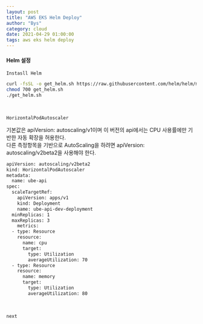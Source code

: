 ```yaml
---
layout: post
title: "AWS EKS Helm Deploy"
author: "Bys"
category: cloud
date: 2021-04-29 01:00:00
tags: aws eks helm deploy
---
```


#### Helm 설정  




`Instasll Helm`
```bash
curl -fsSL -o get_helm.sh https://raw.githubusercontent.com/helm/helm/master/scripts/get-helm-3
chmod 700 get_helm.sh
./get_helm.sh
```
<br>

`HorizontalPodAutoscaler`

기본값은 apiVersion: autoscaling/v1이며 이 버전의 api에서는 CPU 사용률에만 기반한 자동 확장을 허용한다.  
다른 측정항목을 기반으로 AutoScaling을 하려면 apiVersion: autoscaling/v2beta2을 사용해야 한다.  
```bash
apiVersion: autoscaling/v2beta2
kind: HorizontalPodAutoscaler
metadata:
  name: ube-api
spec:
  scaleTargetRef:
    apiVersion: apps/v1
    kind: Deployment
    name: ube-api-dev-deployment
  minReplicas: 1
  maxReplicas: 3
    metrics:
  - type: Resource
    resource:
      name: cpu
      target:
        type: Utilization
        averageUtilization: 70
  - type: Resource
    resource:
      name: memory
      target:
        type: Utilization
        averageUtilization: 80
```
<br>

`next`
```bash

```
<br>
